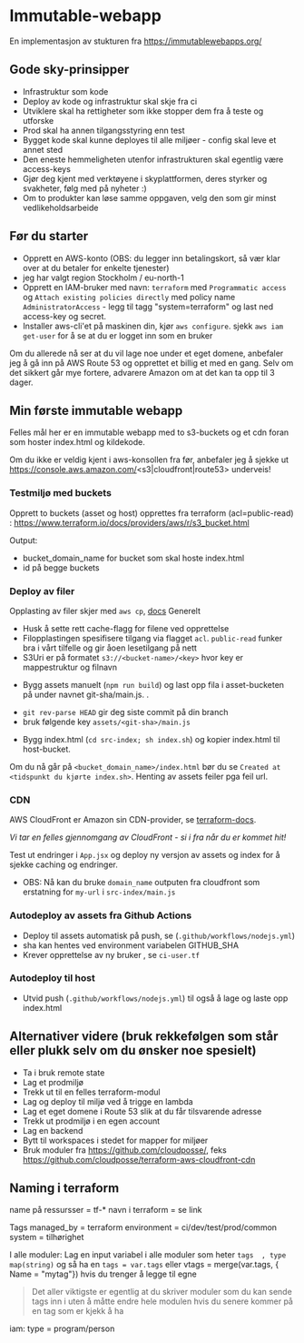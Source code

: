 # Immutable-webapp
En implementasjon av stukturen fra https://immutablewebapps.org/

## Gode sky-prinsipper
* Infrastruktur som kode
* Deploy av kode og infrastruktur skal skje fra ci
* Utviklere skal ha rettigheter som ikke stopper dem fra å teste og utforske
* Prod skal ha annen tilgangsstyring enn test
* Bygget kode skal kunne deployes til alle miljøer - config skal leve et annet sted
* Den eneste hemmeligheten utenfor infrastrukturen skal egentlig være access-keys
* Gjør deg kjent med verktøyene i skyplattformen, deres styrker og svakheter, følg med på nyheter :)
* Om to produkter kan løse samme oppgaven, velg den som gir minst vedlikeholdsarbeide

## Før du starter

- Opprett en AWS-konto (OBS: du legger inn betalingskort, så vær klar over at du betaler for enkelte tjenester)
- jeg har valgt region Stockholm / eu-north-1
- Opprett en IAM-bruker med navn: `terraform` med `Programmatic access` og `Attach existing policies directly` med policy name  `AdministratorAccess` - legg til tagg "system=terraform" og last ned access-key og secret.
- Installer aws-cli'et på maskinen din, kjør `aws configure`.
sjekk `aws iam get-user` for å se at du er logget inn som en bruker

Om du allerede nå ser at du vil lage noe under et eget domene, anbefaler jeg å gå inn på AWS Route 53 og opprettet et billig et med en gang. Selv om det sikkert går mye fortere, advarere Amazon om at det kan ta opp til 3 dager.

## Min første immutable webapp

Felles mål her er en immutable webapp med to s3-buckets og et cdn foran som hoster index.html og kildekode.

Om du ikke er veldig kjent i aws-konsollen fra før, anbefaler jeg å sjekke ut https://console.aws.amazon.com/<s3|cloudfront|route53> underveis!

### Testmiljø med buckets

Opprett to buckets (asset og host) opprettes fra terraform (acl=public-read) : https://www.terraform.io/docs/providers/aws/r/s3_bucket.html

Output:
* bucket_domain_name for bucket som skal hoste index.html
* id på begge buckets

### Deploy av filer

Opplasting av filer skjer med `aws cp`, [docs](https://docs.aws.amazon.com/cli/latest/reference/s3/cp.html)
Generelt
- Husk å sette rett cache-flagg for filene ved opprettelse
- Filopplastingen spesifisere tilgang via flagget `acl`. `public-read` funker bra i vårt tilfelle og gir åoen lesetilgang på nett
- S3Uri er på formatet `s3://<bucket-name>/<key>` hvor key er mappestruktur og filnavn


* Bygg assets manuelt (`npm run build`) og last opp fila i asset-bucketen på under navnet git-sha/main.js. .
 - `git rev-parse HEAD` gir deg siste commit på din branch
 - bruk følgende key `assets/<git-sha>/main.js`
* Bygg index.html (`cd src-index; sh index.sh`) og kopier index.html til host-bucket.

Om du nå går på `<bucket_domain_name>/index.html` bør du se `Created at <tidspunkt du kjørte index.sh>`. Henting av assets feiler pga feil url.

### CDN

AWS CloudFront er Amazon sin CDN-provider, se [terraform-docs](https://www.terraform.io/docs/providers/aws/r/cloudfront_distribution.html).

*Vi tar en felles gjennomgang av CloudFront - si i fra når du er kommet hit!*

Test ut endringer i `App.jsx` og deploy ny versjon av assets og index for å sjekke caching og endringer.
- OBS: Nå kan du bruke `domain_name` outputen fra cloudfront som erstatning for `my-url` i `src-index/main.js`

### Autodeploy av assets fra Github Actions

- Deploy til assets automatisk på push, se (`.github/workflows/nodejs.yml`)
- sha kan hentes ved environment variabelen GITHUB_SHA
- Krever opprettelse av ny bruker , se `ci-user.tf`

### Autodeploy til host
- Utvid push (`.github/workflows/nodejs.yml`) til også å lage og laste opp index.html


## Alternativer videre (bruk rekkefølgen som står eller plukk selv om du ønsker noe spesielt)
* Ta i bruk remote state
* Lag et prodmiljø
* Trekk ut til en felles terraform-modul
* Lag og deploy til miljø ved å trigge en lambda
* Lag et eget domene i Route 53 slik at du får tilsvarende adresse
* Trekk ut prodmiljø i en egen account
* Lag en backend
* Bytt til workspaces i stedet for mapper for miljøer
* Bruk moduler fra https://github.com/cloudposse/, feks https://github.com/cloudposse/terraform-aws-cloudfront-cdn



## Naming i terraform

name på ressursser = tf-*
navn i terraform   = se link

Tags
managed_by = terraform
environment = ci/dev/test/prod/common
system = tilhørighet


I alle moduler:
Lag en input variabel i alle moduler som heter `tags  , type map(string)`  og så ha en `tags = var.tags` eller vtags = merge(var.tags, { Name = "mytag"})   hvis du trenger å legge til egne
> Det aller viktigste er egentlig at du skriver moduler som du kan sende tags inn i uten å måtte endre hele modulen hvis du senere kommer på en tag som er kjekk å ha

iam:
type   = program/person
